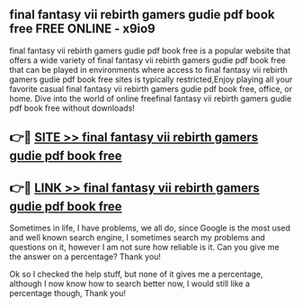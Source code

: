 ## final fantasy vii rebirth gamers gudie pdf book free FREE ONLINE - x9io9

final fantasy vii rebirth gamers gudie pdf book free is a popular website that offers a wide variety of final fantasy vii rebirth gamers gudie pdf book free that can be played in environments where access to final fantasy vii rebirth gamers gudie pdf book free sites is typically restricted,Enjoy playing all your favorite casual final fantasy vii rebirth gamers gudie pdf book free, office, or home. Dive into the world of online freefinal fantasy vii rebirth gamers gudie pdf book free without downloads!

## 👉🔴 [SITE >> final fantasy vii rebirth gamers gudie pdf book free](http://news.freeplayer.one?title=final_fantasy_vii_rebirth_gamers_gudie_pdf_book_free&ref=FRRE)

## 👉🔴 [LINK >> final fantasy vii rebirth gamers gudie pdf book free](http://news.freeplayer.one?title=final_fantasy_vii_rebirth_gamers_gudie_pdf_book_free&ref=FREE)

Sometimes in life, I have problems, we all do, since Google is the most used and well known search engine, I sometimes search my problems and questions on it, however I am not sure how reliable is it. Can you give me the answer on a percentage? Thank you!

Ok so I checked the help stuff, but none of it gives me a percentage, although I now know how to search better now, I would still like a percentage though, Thank you!